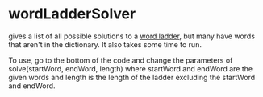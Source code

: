 # wordLadderSolver
gives a list of all possible solutions to a [word ladder](https://en.wikipedia.org/wiki/Word_ladder), but many have words 
that aren't in the dictionary. It also takes some time to run.

To use, go to the bottom of the code and change the parameters of 
solve(startWord, endWord, length) where startWord and endWord are the given 
words and length is the length of the ladder excluding the startWord and 
endWord.

